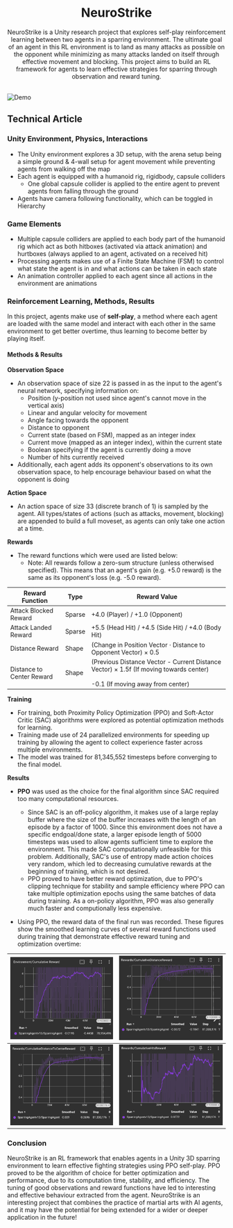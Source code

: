<h1 align="center">NeuroStrike</h1>

<div align="center">
    NeuroStrike is a Unity research project that explores self-play reinforcement learning between two agents in a sparring environment. The ultimate goal of an agent in this RL environment is to land as many attacks as possible on the opponent while minimizing as many attacks landed on itself through effective movement and blocking. This project aims to build an RL framework for agents to learn effective strategies for sparring through observation and reward tuning.
</div>

<br>

![Demo](docs/neurostrike.gif)

## Technical Article

### Unity Environment, Physics, Interactions
- The Unity environment explores a 3D setup, with the arena setup being a simple ground & 4-wall setup for agent movement while preventing agents from walking off the map
- Each agent is equipped with a humanoid rig, rigidbody, capsule colliders 
    - One global capsule collider is applied to the entire agent to prevent agents from falling through the ground
- Agents have camera following functionality, which can be toggled in Hierarchy

### Game Elements
- Multiple capsule colliders are applied to each body part of the humanoid rig which act as both hitboxes (activated via attack animation) and hurtboxes (always applied to an agent, activated on a received hit)
- Processing agents makes use of a Finite State Machine (FSM) to control what state the agent is in and what actions can be taken in each state
- An animation controller applied to each agent since all actions in the environment are animations  

### Reinforcement Learning, Methods, Results
In this project, agents make use of **self-play**, a method where each agent are loaded with the same model and interact with each other in the same environment to get better overtime, thus learning to become better by playing itself.

#### Methods & Results

**Observation Space**
- An observation space of size 22 is passed in as the input to the agent's neural network, specifying information on:
    - Position (y-position not used since agent's cannot move in the vertical axis)
    - Linear and angular velocity for movement
    - Angle facing towards the opponent
    - Distance to opponent
    - Current state (based on FSM), mapped as an integer index
    - Current move (mapped as an integer index), within the current state
    - Boolean specifying if the agent is currently doing a move
    - Number of hits currently received
- Additionally, each agent adds its opponent's observations to its own observation space, to help encourage behaviour based on what the opponent is doing 

**Action Space**
- An action space of size 33 (discrete branch of 1) is sampled by the agent. All types/states of actions (such as attacks, movement, blocking) are appended to build a full moveset, as agents can only take one action at a time. 

**Rewards**
- The reward functions which were used are listed below:
    - Note: All rewards follow a zero-sum structure (unless otherwised specified). This means that an agent's gain (e.g. +5.0 reward) is the same as its opponent's loss (e.g. -5.0 reward).

| Reward Function | Type | Reward Value |
| -------- | ------- | ------- |
| Attack Blocked Reward | Sparse | +4.0 (Player) / +1.0 (Opponent) |
| Attack Landed Reward | Sparse | +5.5 (Head Hit) / +4.5 (Side Hit) / +4.0 (Body Hit) |
| Distance Reward | Shape | (Change in Position Vector $\cdot$ Distance to Opponent Vector) $\times$ 0.5 |
| Distance to Center Reward | Shape | (Previous Distance Vector - Current Distance Vector) $\times$ 1.5f (If moving towards center) <br><br> -0.1 (If moving away from center) |

**Training**
- For training, both Proximity Policy Optimization (PPO) and Soft-Actor Critic (SAC) algorithms were explored as potential optimization methods for learning. 
- Training made use of 24 parallelized environments for speeding up training by allowing the agent to collect experience faster across multiple environments.
- The model was trained for 81,345,552 timesteps before converging to the final model.

**Results**

- **PPO** was used as the choice for the final algorithm since SAC required too many computational resources. 
    - Since SAC is an off-policy algorithm, it makes use of a large replay buffer where the size of the buffer increases with the length of an episode by a factor of 1000. Since this environment does not have a specific endgoal/done state, a larger episode length of 5000 timesteps was used to allow agents sufficient time to explore the environment. This made SAC computationally unfeasible for this problem. Additionally, SAC's use of entropy made action choices very random, which led to decreasing cumulative rewards at the beginning of training, which is not desired. 
    - PPO proved to have better reward optimization, due to PPO's clipping technique for stability and sample efficiency where PPO can take multiple optimization epochs using the same batches of data during training. As a on-policy algorithm, PPO was also generally much faster and computionally less expensive.


- Using PPO, the reward data of the final run was recorded. These figures show the smoothed learning curves of several reward functions used during training that demonstrate effective reward tuning and optimization overtime:

| ![Image 1](docs/cumulative_reward.png) | ![Image 2](docs/cumulative_distance_reward.png) |
| --- | --- |
| ![Image 3](docs/cumulative_distance_center_reward.png) | ![Image 4](docs/cumulative_hits_reward.png) |

### Conclusion 
NeuroStrike is an RL framework that enables agents in a Unity 3D sparring environment to learn effective fighting strategies using PPO self-play. PPO proved to be the algorithm of choice for better optimization and performance, due to its computation time, stability, and efficiency. The tuning of good observations and reward functions have led to interesting and effective behaviour extracted from the agent. NeuroStrike is an interesting project that combines the practice of martial arts with AI agents, and it may have the potential for being extended for a wider or deeper application in the future!
